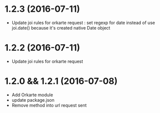 # 1.2.3 (2016-07-11)
- Update joi rules for orkarte request : set regexp for date instead of use joi.date() because it's created native Date object

# 1.2.2 (2016-07-11)
- Update joi rules for orkarte request

# 1.2.0 && 1.2.1 (2016-07-08)
- Add Orkarte module
- update package.json
- Remove method into url request sent
